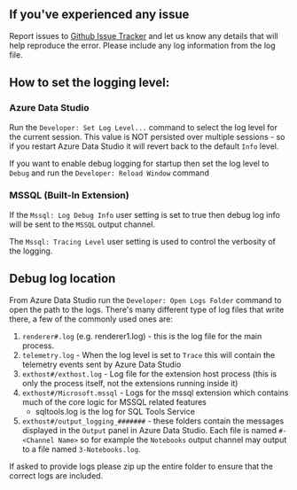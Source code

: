 ## If you've experienced any issue

Report issues to [Github Issue Tracker](https://github.com/Microsoft/azuredatastudio/issues) and let us know any details that will help reproduce the error. Please include any log information from the log file.

## How to set the logging level:

### Azure Data Studio
Run the `Developer: Set Log Level...` command to select the log level for the current session. This value is NOT persisted over multiple sessions - so if you restart Azure Data Studio it will revert back to the default `Info` level. 

If you want to enable debug logging for startup then set the log level to `Debug` and run the `Developer: Reload Window` command

### MSSQL (Built-In Extension)

If the `Mssql: Log Debug Info` user setting is set to true then debug log info will be sent to the `MSSQL` output channel.

The `Mssql: Tracing Level` user setting is used to control the verbosity of the logging.

## Debug log location
From Azure Data Studio run the `Developer: Open Logs Folder` command to open the path to the logs. There's many different type of log files that write there, a few of the commonly used ones are:

1. `renderer#.log` (e.g. renderer1.log) - this is the log file for the main process.
1. `telemetry.log` - When the log level is set to `Trace` this will contain the telemetry events sent by Azure Data Studio
1. `exthost#/exthost.log` - Log file for the extension host process (this is only the process itself, not the extensions running inside it)
1. `exthost#/Microsoft.mssql` - Logs for the mssql extension which contains much of the core logic for MSSQL related features
   * sqltools.log is the log for SQL Tools Service
1. `exthost#/output_logging_#######` - these folders contain the messages displayed in the `Output` panel in Azure Data Studio. Each file is named `#-<Channel Name>` so for example the `Notebooks` output channel may output to a file named `3-Notebooks.log`.

If asked to provide logs please zip up the entire folder to ensure that the correct logs are included. 
